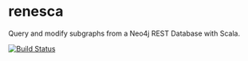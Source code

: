 renesca
=======

Query and modify subgraphs from a Neo4j REST Database with Scala.

[![Build Status](https://travis-ci.org/fdietze/renesca.svg)](https://travis-ci.org/fdietze/renesca)
